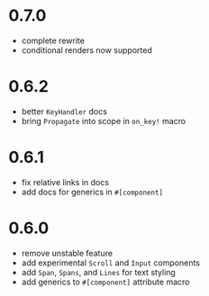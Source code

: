 # 0.7.0
- complete rewrite
- conditional renders now supported

# 0.6.2
- better `KeyHandler` docs
- bring `Propagate` into scope in `on_key!` macro

# 0.6.1
- fix relative links in docs
- add docs for generics in `#[component]`

# 0.6.0
- remove unstable feature
- add experimental `Scroll` and `Input` components
- add `Span`, `Spans`, and `Lines` for text styling
- add generics to `#[component]` attribute macro
